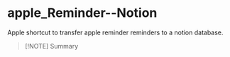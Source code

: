 # apple_Reminder--Notion
Apple shortcut to transfer apple reminder reminders to a notion database.

> [!NOTE] Summary
> 
> 

